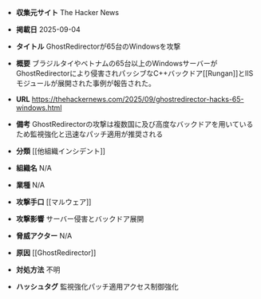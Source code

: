 - **収集元サイト**
The Hacker News

- **掲載日**
2025-09-04

- **タイトル**
GhostRedirectorが65台のWindowsを攻撃

- **概要**
ブラジルタイやベトナムの65台以上のWindowsサーバーがGhostRedirectorにより侵害されパッシブなC++バックドア[[Rungan]]とIISモジュールが展開された事例が報告された。

- **URL**
https://thehackernews.com/2025/09/ghostredirector-hacks-65-windows.html

- **備考**
GhostRedirectorの攻撃は複数国に及び高度なバックドアを用いているため監視強化と迅速なパッチ適用が推奨される

- **分類**
[[他組織インシデント]]

- **組織名**
N/A

- **業種**
N/A

- **攻撃手口**
[[マルウェア]]

- **攻撃影響**
サーバー侵害とバックドア展開

- **脅威アクター**
N/A

- **原因**
[[GhostRedirector]]

- **対処方法**
不明

- **ハッシュタグ**
監視強化パッチ適用アクセス制御強化
